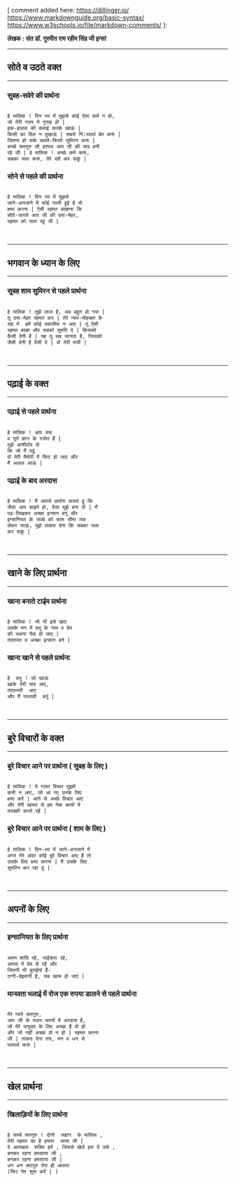 [
comment added here:
https://dillinger.io/
https://www.markdownguide.org/basic-syntax/
https://www.w3schools.io/file/markdown-comments/
]:

**लेखक : संत डॉ. गुरमीत राम रहीम सिंह जी इन्सां**
&nbsp;

---
## सोते व उठते वक्त
---

### सुबह-सवेरे की प्रार्थना

```

हे मालिक ! दिन भर में मुझसे कोई ऐसा कर्म न हो,
जो तेरी नज़र में गुनाह हो |
हक-हलाल की कमाई करके खाऊं |
किसी का दिल न दुखाऊं | सबसे नि:स्वार्थ प्रेम करूं |
जितना हो सके चलते-फिरते सुमिरन करूं |
सच्चे सतगुरु जी हरपल आप जी की याद बनी
रहे जी | हे मालिक ! अच्छे कर्म करूं,
सबका भला करूं, तेरे दर्श कर सकूं |

```

### सोने से पहले की प्रार्थना

```

हे मालिक ! दिन भर में मुझसे
जाने-अनजाने में कोई गल्ती हुई है तो
क्षमा करना | ऐसी रहमत बख्शना कि
सोते-जागते आप जी की दया-मेहर,
रहमत को पाता रहूं जी |

```

&nbsp;

---
## भगवान के ध्यान के लिए
---

### सुबह शाम सुमिरन से पहले प्रार्थना

```

हे मालिक ! तुझे लाज है, अब बहुत हो गया |
तू दया-मेहर रहमत कर | तेरे प्यार-मोहब्बत के
राह में  हमें कोई तकलीफ न आए | तू ऐसी
रहमत बख्श और सबको सुमति दे | किसको
कैसी देनी है | यह तू सब जानता है, जिसको
जैसी देनी है वैसी दे | वो तेरी मर्जी |

```

&nbsp;

---
## पढ़ाई के वक्त
---

### पढ़ाई से पहले प्रार्थना

```

हे मालिक ! आप सच
व पूर्ण ज्ञान के स्त्रोत हैं |
मुझे आशीर्वाद दो
कि जो मैं पढूं
वो मेरी मैमोरी में फिट हो जाए और
मैं अव्वल आऊं |

```

### पढ़ाई के बाद अरदास

```

हे मालिक ! मैं आपसे प्रार्थना करता हूं कि
जैसा आप चाहते हो, वैसा मुझे बना दो | मैं
पढ़-लिखकर अच्छा इन्सान बनूं और
इन्सानियत के जज्बे को चरम सीमा तक
लेकर जाऊं, मुझे ताकत देना कि सबका भला
कर सकूं |

```

&nbsp;

---
## खाने के लिए प्रार्थना
---

### खाना बनाते टाईम प्रार्थना

```

हे मालिक ! जो भी इसे खाए
उसके मन में प्रभु के नाम व प्रेम
की भावना पैदा हो जाए |
तंदरुस्त व अच्छा इन्सान बने |

```

### खाना खाने से पहले प्रार्थना

```

हे  प्रभु ! जो खाऊं
खाके तेरी याद आए,
तंदरुस्ती  आए
और मैं परमार्थी  बनूं |

```

&nbsp;

---
## बुरे विचारों के वक्त
---

### बुरे विचार आने पर प्रार्थना ( सुबह के लिए )

```

हे मालिक ! ये गलत विचार मुझमें
कभी न आएं, जो आ गए उनके लिए
क्षमा करें | आगे से अच्छे विचार आएं
और तेरी रहमत से हम नेक कामों में
तरक्की करते रहें |

```

### बुरे विचार आने पर प्रार्थना ( शाम के लिए )

```

हे मालिक ! दिन-भर में जाने-अनजाने में
अगर मेरे अंदर कोई बुरे विचार आए हैं तो
उसके लिए क्षमा करना | मैं उसके लिए
सुमरिन कर रहा हूं |

```

&nbsp;

---
## अपनों के लिए
---

### इन्सानियत के लिए प्रार्थना

```

अमन शांति रहे, भाईचारा रहे,
आपस में प्रेम से रहें और
जितनी भी बुराईयां हैं-
ठग्गी-बेइमानी है, सब खत्म हो जाएं |

```

### मानवता भलाई में रोज एक रुपया डालने से पहले प्रार्थना

```

मेरे प्यारे सतगुरु,
आप जी के पावन चरणों में अरदास है,
जो मेरे फयूचर के लिए अच्छा है वो हो
और जो नहीं अच्छा वो न हो | रहमत करना
जी | ताकत देना तन, मन व धन से
परमार्थ करूं |

```

&nbsp;

---
## खेल प्रार्थना
---

### खिलाड़ियों के लिए प्रार्थना

```

हे सच्चे सतगुरु ! दोनों  जहान  के मालिक ,
तेरी रहमत का है हमपर  साया जी |
दे आत्मबल  शक्ति हमें , जिससे खेलें हरा दें उसे ,
बनकर रहना हमसाया जी ,
बनकर रहना हमसाया जी |
धन धन सतगुरु तेरा ही आसरा
(फिर गेम शुरू करें | )

```
